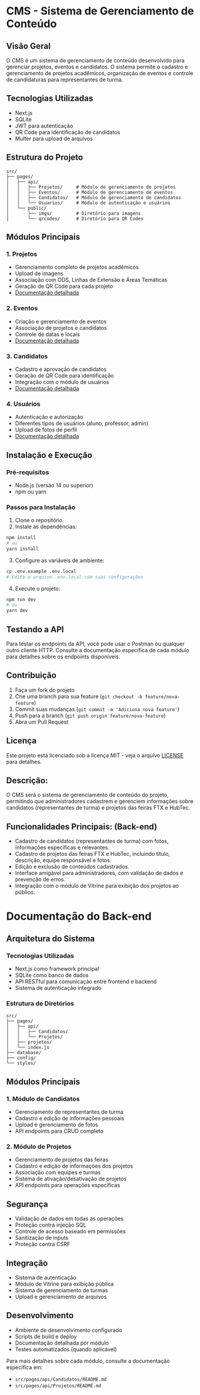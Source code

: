 # CMS - Sistema de Gerenciamento de Conteúdo

## Visão Geral
O CMS é um sistema de gerenciamento de conteúdo desenvolvido para gerenciar projetos, eventos e candidatos. O sistema permite o cadastro e gerenciamento de projetos acadêmicos, organização de eventos e controle de candidaturas para representantes de turma.

## Tecnologias Utilizadas
- Next.js
- SQLite
- JWT para autenticação
- QR Code para identificação de candidatos
- Multer para upload de arquivos

## Estrutura do Projeto
```
src/
├── pages/
│   ├── api/
│   │   ├── Projetos/     # Módulo de gerenciamento de projetos
│   │   ├── Eventos/      # Módulo de gerenciamento de eventos
│   │   ├── Candidatos/   # Módulo de gerenciamento de candidatos
│   │   └── Usuarios/     # Módulo de autenticação e usuários
│   └── public/
│       ├── imgs/         # Diretório para imagens
│       └── qrcodes/      # Diretório para QR Codes
```

## Módulos Principais

### 1. Projetos
- Gerenciamento completo de projetos acadêmicos
- Upload de imagens
- Associação com ODS, Linhas de Extensão e Áreas Temáticas
- Geração de QR Code para cada projeto
- [Documentação detalhada](src/pages/api/Projetos/README.md)

### 2. Eventos
- Criação e gerenciamento de eventos
- Associação de projetos e candidatos
- Controle de datas e locais
- [Documentação detalhada](src/pages/api/Eventos/README.md)

### 3. Candidatos
- Cadastro e aprovação de candidatos
- Geração de QR Code para identificação
- Integração com o módulo de usuários
- [Documentação detalhada](src/pages/api/Candidatos/README.md)

### 4. Usuários
- Autenticação e autorização
- Diferentes tipos de usuários (aluno, professor, admin)
- Upload de fotos de perfil
- [Documentação detalhada](src/pages/api/Usuarios/README.md)

## Instalação e Execução

### Pré-requisitos
- Node.js (versão 14 ou superior)
- npm ou yarn

### Passos para Instalação
1. Clone o repositório
2. Instale as dependências:
```bash
npm install
# ou
yarn install
```

3. Configure as variáveis de ambiente:
```bash
cp .env.example .env.local
# Edite o arquivo .env.local com suas configurações
```

4. Execute o projeto:
```bash
npm run dev
# ou
yarn dev
```

## Testando a API
Para testar os endpoints da API, você pode usar o Postman ou qualquer outro cliente HTTP. Consulte a documentação específica de cada módulo para detalhes sobre os endpoints disponíveis.

## Contribuição
1. Faça um fork do projeto
2. Crie uma branch para sua feature (`git checkout -b feature/nova-feature`)
3. Commit suas mudanças (`git commit -m 'Adiciona nova feature'`)
4. Push para a branch (`git push origin feature/nova-feature`)
5. Abra um Pull Request

## Licença
Este projeto está licenciado sob a licença MIT - veja o arquivo [LICENSE](LICENSE) para detalhes.

## Descrição: ##
O CMS será o sistema de gerenciamento de conteúdo do projeto, permitindo que administradores cadastrem e gerenciem informações sobre candidatos (representantes de turma) e projetos das feiras FTX e HubTec.

## Funcionalidades Principais: (Back-end) ##

- Cadastro de candidatos (representantes de turma) com fotos, informações específicas e relevantes.
- Cadastro de projetos das feiras FTX e HubTec, incluindo título, descrição, equipe responsável e fotos.
- Edição e exclusão de conteúdos cadastrados.
- Interface amigável para administradores, com validação de dados e prevenção de erros.
- Integração com o módulo de Vitrine para exibição dos projetos ao público.


# Documentação do Back-end

## Arquitetura do Sistema

### Tecnologias Utilizadas
- Next.js como framework principal
- SQLite como banco de dados
- API RESTful para comunicação entre frontend e backend
- Sistema de autenticação integrado

### Estrutura de Diretórios
```
src/
├── pages/
│   ├── api/
│   │   ├── Candidatos/
│   │   └── Projetos/
│   ├── projetos/
│   └── index.js
├── database/
├── config/
└── styles/
```

## Módulos Principais

### 1. Módulo de Candidatos
- Gerenciamento de representantes de turma
- Cadastro e edição de informações pessoais
- Upload e gerenciamento de fotos
- API endpoints para CRUD completo

### 2. Módulo de Projetos
- Gerenciamento de projetos das feiras
- Cadastro e edição de informações dos projetos
- Associação com equipes e turmas
- Sistema de ativação/desativação de projetos
- API endpoints para operações específicas

## Segurança
- Validação de dados em todas as operações
- Proteção contra injeção SQL
- Controle de acesso baseado em permissões
- Sanitização de inputs
- Proteção contra CSRF

## Integração
- Sistema de autenticação
- Módulo de Vitrine para exibição pública
- Sistema de gerenciamento de turmas
- Upload e gerenciamento de arquivos

## Desenvolvimento
- Ambiente de desenvolvimento configurado
- Scripts de build e deploy
- Documentação detalhada por módulo
- Testes automatizados (quando aplicável)

Para mais detalhes sobre cada módulo, consulte a documentação específica em:
- `src/pages/api/Candidatos/README.md`
- `src/pages/api/Projetos/README.md`

